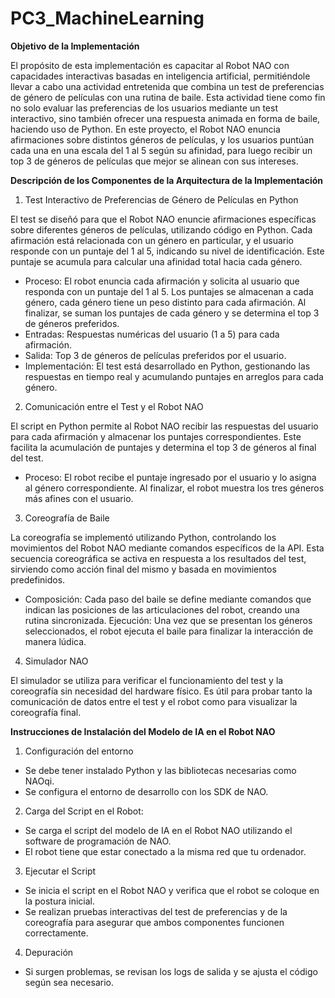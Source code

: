 # PC3_MachineLearning

**Objetivo de la Implementación**

El propósito de esta implementación es capacitar al Robot NAO con capacidades interactivas basadas en inteligencia artificial, permitiéndole llevar a cabo una actividad entretenida que combina un test de preferencias de género de películas con una rutina de baile. Esta actividad tiene como fin no solo evaluar las preferencias de los usuarios mediante un test interactivo, sino también ofrecer una respuesta animada en forma de baile, haciendo uso de Python. En este proyecto, el Robot NAO enuncia afirmaciones sobre distintos géneros de películas, y los usuarios puntúan cada una en una escala del 1 al 5 según su afinidad, para luego recibir un top 3 de géneros de películas que mejor se alinean con sus intereses.

**Descripción de los Componentes de la Arquitectura de la Implementación**

1. Test Interactivo de Preferencias de Género de Películas en Python
   
El test se diseñó para que el Robot NAO enuncie afirmaciones específicas sobre diferentes géneros de películas, utilizando código en Python. Cada afirmación está relacionada con un género en particular, y el usuario responde con un puntaje del 1 al 5, indicando su nivel de identificación. Este puntaje se acumula para calcular una afinidad total hacia cada género.
- Proceso:
El robot enuncia cada afirmación y solicita al usuario que responda con un puntaje del 1 al 5.
Los puntajes se almacenan a cada género, cada género tiene un peso distinto para cada afirmación.
Al finalizar, se suman los puntajes de cada género y se determina el top 3 de géneros preferidos.
- Entradas: Respuestas numéricas del usuario (1 a 5) para cada afirmación.
- Salida: Top 3 de géneros de películas preferidos por el usuario.
- Implementación: El test está desarrollado en Python, gestionando las respuestas en tiempo real y acumulando puntajes en arreglos para cada género.

2. Comunicación entre el Test y el Robot NAO
   
El script en Python permite al Robot NAO recibir las respuestas del usuario para cada afirmación y almacenar los puntajes correspondientes. Este facilita la acumulación de puntajes y determina el top 3 de géneros al final del test.
- Proceso:
El robot recibe el puntaje ingresado por el usuario y lo asigna al género correspondiente.
Al finalizar, el robot muestra los tres géneros más afines con el usuario.

3. Coreografía de Baile
   
La coreografía se implementó utilizando Python, controlando los movimientos del Robot NAO mediante comandos específicos de la API. Esta secuencia coreográfica se activa en respuesta a los resultados del test, sirviendo como acción final del mismo y basada en movimientos predefinidos.
- Composición: Cada paso del baile se define mediante comandos que indican las posiciones de las articulaciones del robot, creando una rutina sincronizada.
Ejecución: Una vez que se presentan los géneros seleccionados, el robot ejecuta el baile para finalizar la interacción de manera lúdica.

4. Simulador NAO
   
El simulador se utiliza para verificar el funcionamiento del test y la coreografía sin necesidad del hardware físico. Es útil para probar tanto la comunicación de datos entre el test y el robot como para visualizar la coreografía final.

**Instrucciones de Instalación del Modelo de IA en el Robot NAO**

1. Configuración del entorno
- Se debe tener instalado Python y las bibliotecas necesarias como NAOqi.
- Se configura el entorno de desarrollo con los SDK de NAO.
  
2. Carga del Script en el Robot:
- Se carga el script del modelo de IA en el Robot NAO utilizando el software de programación de NAO.
- El robot tiene que estar conectado a la misma red que tu ordenador.
  
3. Ejecutar el Script
- Se inicia el script en el Robot NAO y verifica que el robot se coloque en la postura inicial.
- Se realizan pruebas interactivas del test de preferencias y de la coreografía para asegurar que ambos componentes funcionen correctamente.

4. Depuración
- Si surgen problemas, se revisan los logs de salida y se ajusta el código según sea necesario.
